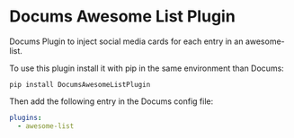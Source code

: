 # Docums Awesome List Plugin

Docums Plugin to inject social media cards for each entry in an awesome-list. 

To use this plugin install it with pip in the same environment than Docums:

```
pip install DocumsAwesomeListPlugin
```

Then add the following entry in the Docums config file:

```yml
plugins:
  - awesome-list
```
